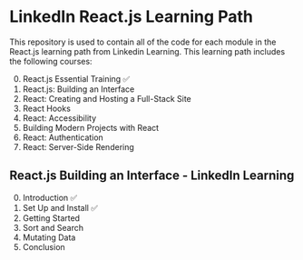 # LinkedIn React.js Learning Path
This repository is used to contain all of the code for each module in the React.js learning path from Linkedin Learning. This learning path includes the following courses:

0. React.js Essential Training ✅
1. React.js: Building an Interface 
2. React: Creating and Hosting a Full-Stack Site
3. React Hooks
4. React: Accessibility
5. Building Modern Projects with React
6. React: Authentication
7. React: Server-Side Rendering

## React.js Building an Interface - LinkedIn Learning

0. Introduction ✅
1. Set Up and Install ✅
2. Getting Started
3. Sort and Search
4. Mutating Data
5. Conclusion